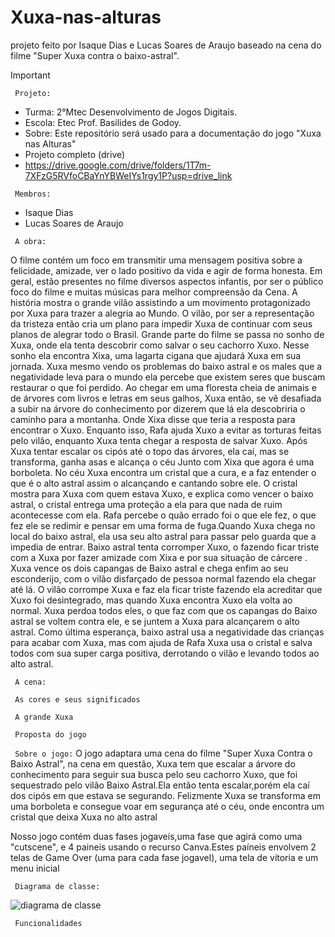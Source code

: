 # Xuxa-nas-alturas
projeto feito por Isaque Dias e Lucas Soares de Araujo baseado na cena do filme "Super Xuxa contra o baixo-astral".

>[!Important]
 > ` Projeto:`
>- Turma: 2°Mtec Desenvolvimento de Jogos Digitais.
>- Escola: Etec Prof. Basilides de Godoy.
>- Sobre: Este repositório será usado para a documentação do jogo "Xuxa nas Alturas"
>- Projeto completo (drive)
>- https://drive.google.com/drive/folders/1T7m-7XFzG5RVfoCBaYnYBWeIYs1rgy1P?usp=drive_link
>
>
> ` Membros:`
>- Isaque Dias
>- Lucas Soares de Araujo
>
>` A obra:`
>
>O filme contém um foco em transmitir uma mensagem positiva sobre a felicidade, amizade, ver o lado positivo da vida e agir de forma honesta.
>Em geral, estão presentes no filme diversos aspectos infantis, por ser o público foco do filme e muitas músicas para melhor compreensão da Cena.
> A história mostra o grande vilão assistindo a um movimento protagonizado por Xuxa para trazer a alegria ao Mundo.
>O vilão, por ser a representação da tristeza então cria um plano para impedir Xuxa de continuar com seus planos de alegrar todo o Brasil. Grande parte do filme se passa no sonho de Xuxa, onde ela tenta descobrir como salvar o seu cachorro Xuxo. Nesse sonho ela encontra Xixa, uma lagarta cigana que ajudará Xuxa em sua jornada.
> Xuxa mesmo vendo os problemas do baixo astral e os males que a negatividade leva para o mundo ela percebe que existem seres que buscam restaurar o que foi perdido.
> Ao chegar em uma floresta cheia de animais e de árvores com livros e letras em seus galhos, Xuxa então, se vê desafiada a subir na árvore do conhecimento por dizerem que lá ela descobriria o caminho para a montanha. Onde Xixa disse que teria a resposta para encontrar o Xuxo.
> Enquanto isso, Rafa ajuda Xuxo a evitar as torturas feitas pelo vilão, enquanto Xuxa tenta chegar a resposta de salvar Xuxo. Após Xuxa tentar escalar os cipós até o topo das árvores, ela cai, mas se transforma, ganha asas e alcança o céu Junto com Xixa que agora é uma borboleta.
> No céu Xuxa encontra um cristal que a cura, e a faz entender o que é o alto astral assim o alcançando e cantando sobre ele. O cristal mostra para Xuxa com quem estava Xuxo, e explica como vencer o baixo astral, o cristal entrega uma proteção a ela para que nada de ruim acontecesse com ela.
> Rafa percebe o quão errado foi o que ele fez, o que fez ele se redimir e pensar em uma forma de fuga.Quando Xuxa chega no local do baixo astral, ela usa seu alto astral para passar pelo guarda que a impedia de entrar. Baixo astral tenta corromper Xuxo, o fazendo ficar triste com a Xuxa por fazer amizade com Xixa e por sua situação de cárcere .
> Xuxa vence os dois capangas de Baixo astral e chega enfim ao seu esconderijo, com o vilão disfarçado de pessoa normal fazendo ela chegar até lá. O vilão corrompe Xuxa e faz ela ficar triste fazendo ela acreditar que Xuxo foi desintegrado, mas quando Xuxa encontra Xuxo ela volta ao normal.
> Xuxa perdoa todos eles, o que faz com que os capangas do Baixo astral se voltem contra ele, e se juntem a Xuxa para alcançarem o alto astral.
> Como última esperança, baixo astral usa a negatividade das crianças para acabar com Xuxa, mas com ajuda de Rafa Xuxa usa o cristal e salva todos com sua super carga positiva, derrotando o vilão e levando todos ao alto astral.
>
>` A cena:`
>
>` As cores e seus significados`
>
>` A grande Xuxa`
>
>` Proposta do jogo`
>
>` Sobre o jogo:`
> O jogo adaptara uma cena do filme "Super Xuxa Contra o Baixo Astral", na cena em questão, Xuxa tem que escalar a árvore do conhecimento para seguir sua busca pelo seu cachorro Xuxo, que foi sequestrado pelo vilão Baixo Astral.Ela então tenta escalar,porém ela caí dos cipós em que estava se segurando. Felizmente Xuxa se transforma em uma borboleta e consegue voar em segurança até o céu, onde encontra um cristal que deixa Xuxa no alto astral
>
>Nosso jogo contém duas fases jogaveís,uma fase que agirá como uma "cutscene", e 4 paineis usando o recurso Canva.Estes paíneis envolvem 2 telas de Game Over (uma para cada fase jogavel), uma tela de vítoria e um menu inicial
>
>` Diagrama de classe:`
>
>![diagrama de classe](https://github.com/user-attachments/assets/eb9be692-9635-4c03-959c-b35b235cf6ec)
>
>` Funcionalidades`
